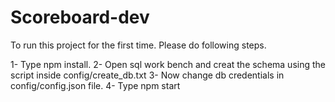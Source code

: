 # Scoreboard-dev

To run this project for the first time. Please do following steps.

1- Type npm install.
2- Open sql work bench and creat the schema using the script inside config/create_db.txt
3- Now change db credentials in config/config.json file.
4- Type npm start

